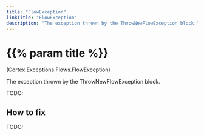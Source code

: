 ```yaml
---
title: "FlowException"
linkTitle: "FlowException"
description: "The exception thrown by the ThrowNewFlowException block."
---
```


# {{% param title %}}

<p class="namespace">(Cortex.Exceptions.Flows.FlowException)</p>

The exception thrown by the ThrowNewFlowException block.

TODO:

## How to fix

TODO:

